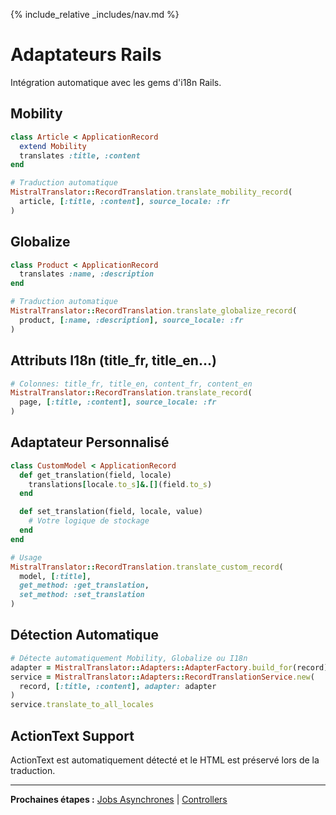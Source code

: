 {% include_relative _includes/nav.md %}

# Adaptateurs Rails

Intégration automatique avec les gems d'i18n Rails.

## Mobility

```ruby
class Article < ApplicationRecord
  extend Mobility
  translates :title, :content
end

# Traduction automatique
MistralTranslator::RecordTranslation.translate_mobility_record(
  article, [:title, :content], source_locale: :fr
)
```

## Globalize

```ruby
class Product < ApplicationRecord
  translates :name, :description
end

# Traduction automatique
MistralTranslator::RecordTranslation.translate_globalize_record(
  product, [:name, :description], source_locale: :fr
)
```

## Attributs I18n (title_fr, title_en...)

```ruby
# Colonnes: title_fr, title_en, content_fr, content_en
MistralTranslator::RecordTranslation.translate_record(
  page, [:title, :content], source_locale: :fr
)
```

## Adaptateur Personnalisé

```ruby
class CustomModel < ApplicationRecord
  def get_translation(field, locale)
    translations[locale.to_s]&.[](field.to_s)
  end

  def set_translation(field, locale, value)
    # Votre logique de stockage
  end
end

# Usage
MistralTranslator::RecordTranslation.translate_custom_record(
  model, [:title],
  get_method: :get_translation,
  set_method: :set_translation
)
```

## Détection Automatique

```ruby
# Détecte automatiquement Mobility, Globalize ou I18n
adapter = MistralTranslator::Adapters::AdapterFactory.build_for(record)
service = MistralTranslator::Adapters::RecordTranslationService.new(
  record, [:title, :content], adapter: adapter
)
service.translate_to_all_locales
```

## ActionText Support

ActionText est automatiquement détecté et le HTML est préservé lors de la traduction.

---

**Prochaines étapes :** [Jobs Asynchrones](jobs.md) | [Controllers](controllers.md)
